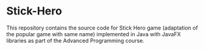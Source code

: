 # Stick-Hero
This repository contains the source code for Stick Hero game (adaptation of the popular game with same name) implemented in Java with JavaFX libraries as part of the Advanced Programming course.
